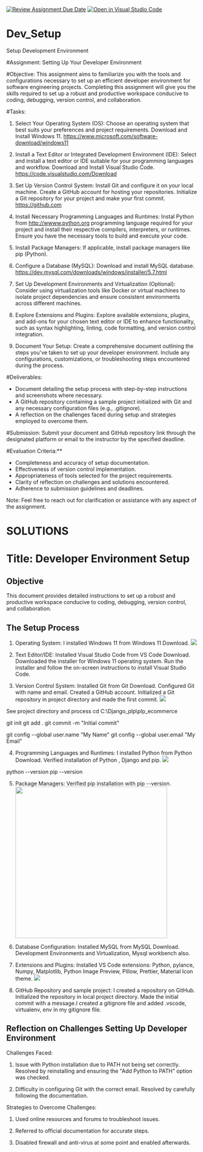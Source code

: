[![Review Assignment Due Date](https://classroom.github.com/assets/deadline-readme-button-24ddc0f5d75046c5622901739e7c5dd533143b0c8e959d652212380cedb1ea36.svg)](https://classroom.github.com/a/vbnbTt5m)
[![Open in Visual Studio Code](https://classroom.github.com/assets/open-in-vscode-718a45dd9cf7e7f842a935f5ebbe5719a5e09af4491e668f4dbf3b35d5cca122.svg)](https://classroom.github.com/online_ide?assignment_repo_id=15253493&assignment_repo_type=AssignmentRepo)

# Dev_Setup

Setup Development Environment

#Assignment: Setting Up Your Developer Environment

#Objective:
This assignment aims to familiarize you with the tools and configurations necessary to set up an efficient developer environment for software engineering projects. Completing this assignment will give you the skills required to set up a robust and productive workspace conducive to coding, debugging, version control, and collaboration.

#Tasks:

1. Select Your Operating System (OS):
   Choose an operating system that best suits your preferences and project requirements. Download and Install Windows 11. https://www.microsoft.com/software-download/windows11

2. Install a Text Editor or Integrated Development Environment (IDE):
   Select and install a text editor or IDE suitable for your programming languages and workflow. Download and Install Visual Studio Code. https://code.visualstudio.com/Download
3. Set Up Version Control System:
   Install Git and configure it on your local machine. Create a GitHub account for hosting your repositories. Initialize a Git repository for your project and make your first commit. https://github.com

4. Install Necessary Programming Languages and Runtimes:
   Instal Python from http://wwww.python.org programming language required for your project and install their respective compilers, interpreters, or runtimes. Ensure you have the necessary tools to build and execute your code.

5. Install Package Managers:
   If applicable, install package managers like pip (Python).

6. Configure a Database (MySQL):
   Download and install MySQL database. https://dev.mysql.com/downloads/windows/installer/5.7.html

7. Set Up Development Environments and Virtualization (Optional):
   Consider using virtualization tools like Docker or virtual machines to isolate project dependencies and ensure consistent environments across different machines.

8. Explore Extensions and Plugins:
   Explore available extensions, plugins, and add-ons for your chosen text editor or IDE to enhance functionality, such as syntax highlighting, linting, code formatting, and version control integration.

9. Document Your Setup:
   Create a comprehensive document outlining the steps you've taken to set up your developer environment. Include any configurations, customizations, or troubleshooting steps encountered during the process.

#Deliverables:

- Document detailing the setup process with step-by-step instructions and screenshots where necessary.
- A GitHub repository containing a sample project initialized with Git and any necessary configuration files (e.g., .gitignore).
- A reflection on the challenges faced during setup and strategies employed to overcome them.

#Submission:
Submit your document and GitHub repository link through the designated platform or email to the instructor by the specified deadline.

#Evaluation Criteria:\*\*

- Completeness and accuracy of setup documentation.
- Effectiveness of version control implementation.
- Appropriateness of tools selected for the project requirements.
- Clarity of reflection on challenges and solutions encountered.
- Adherence to submission guidelines and deadlines.

Note: Feel free to reach out for clarification or assistance with any aspect of the assignment.

# SOLUTIONS

# Title: Developer Environment Setup

## Objective

This document provides detailed instructions to set up a robust and productive workspace conducive to coding, debugging, version control, and collaboration.

## The Setup Process

1. Operating System:
   I installed Windows 11 from Windows 11 Download.
   <img src="Windows 11 Installation screenshots.png">

2. Text Editor/IDE:
   Installed Visual Studio Code from VS Code Download.
   Downloaded the installer for Windows 11 operating system.
   Run the installer and follow the on-screen instructions to install Visual Studio Code.
   

3. Version Control System:
   Installed Git from Git Download.
   Configured Git with name and email.
   Created a GitHub account.
   Initialized a Git repository in project directory and made the first commit.
   <img src="Git download screenshot.png">

See project directory and process
cd C:\Django_plp\plp_ecommerce

git init
git add .
git commit -m "Initial commit"

git config --global user.name "My Name"
git config --global user.email "My Email"

4. Programming Languages and Runtimes:
   I installed Python from Python Download.
   Verified installation of Python , Django and pip.
   <img src="Python download.png">

python --version
pip --version

5. Package Managers:
   Verified pip installation with pip --version.
   <img src="Pip version.png" width="400px">

6. Database Configuration:
   Installed MySQL from MySQL Download.
   Development Environments and Virtualization, Mysql workbench also.

7. Extensions and Plugins:
   Installed VS Code extensions: Python, pylance, Numpy, Matplotlib, Python Image Preview, Pillow, Prettier, Material Icon theme.
   <img src="Python image preview.png">

8. GitHub Repository and sample project:
   I created a repository on GitHub.
   Initialized the repository in local project directory.
   Made the initial commit with a message.I created a gitignore file and added .vscode, virtualenv, env in my gitignore file.

## Reflection on Challenges Setting Up Developer Environment

Challenges Faced:

1. Issue with Python installation due to PATH not being set correctly. Resolved by reinstalling and ensuring the "Add Python to PATH" option was checked.

2. Difficulty in configuring Git with the correct email. Resolved by carefully following the documentation.

Strategies to Overcome Challenges:

1. Used online resources and forums to troubleshoot issues.
2. Referred to official documentation for accurate steps.

3. Disabled firewall and anti-virus at some point and enabled afterwards.
